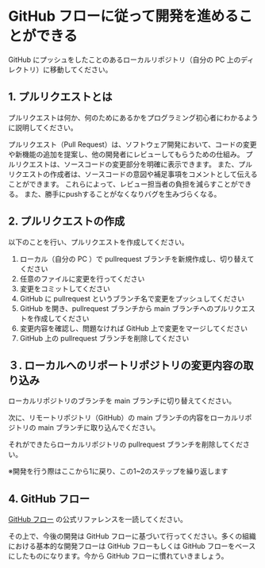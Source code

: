 # GitHub フローに従って開発を進めることができる

GitHub にプッシュをしたことのあるローカルリポジトリ（自分の PC 上のディレクトリ）に移動してください。

## 1. プルリクエストとは

プルリクエストは何か、何のためにあるかをプログラミング初心者にわかるように説明してください。

プルリクエスト（Pull Request）は、ソフトウェア開発において、コードの変更や新機能の追加を提案し、他の開発者にレビューしてもらうための仕組み。
プルリクエストは、ソースコードの変更部分を明確に表示できます。 また、プルリクエストの作成者は、ソースコードの意図や補足事項をコメントとして伝えることができます。 これらによって、レビュー担当者の負担を減らすことができる。
また、勝手にpushすることがなくなりバグを生みづらくなる。

## 2. プルリクエストの作成

以下のことを行い、プルリクエストを作成してください。

1. ローカル（自分の PC ）で pullrequest ブランチを新規作成し、切り替えてください
2. 任意のファイルに変更を行ってください
3. 変更をコミットしてください
4. GitHub に pullrequest というブランチ名で変更をプッシュしてください
5. GitHub を開き、pullrequest ブランチから main ブランチへのプルリクエストを作成してください
6. 変更内容を確認し、問題なければ GitHub 上で変更をマージしてください
7. GitHub 上の pullrequest ブランチを削除してください

## ３. ローカルへのリポートリポジトリの変更内容の取り込み

ローカルリポジトリのブランチを main ブランチに切り替えてください。

次に、リモートリポジトリ（GitHub）の main ブランチの内容をローカルリポジトリの main ブランチに取り込んでください。

それができたらローカルリポジトリの pullrequest ブランチを削除してください。

※開発を行う際はここから1に戻り、この1~2のステップを繰り返します

## 4. GitHub フロー

[GitHub フロー](https://docs.github.com/ja/get-started/quickstart/github-flow) の公式リファレンスを一読してください。

その上で、今後の開発は GitHub フローに基づいて行ってください。多くの組織における基本的な開発フローは GitHub フローもしくは GitHub フローをベースにしたものになります。今から GitHub フローに慣れていきましょう。
